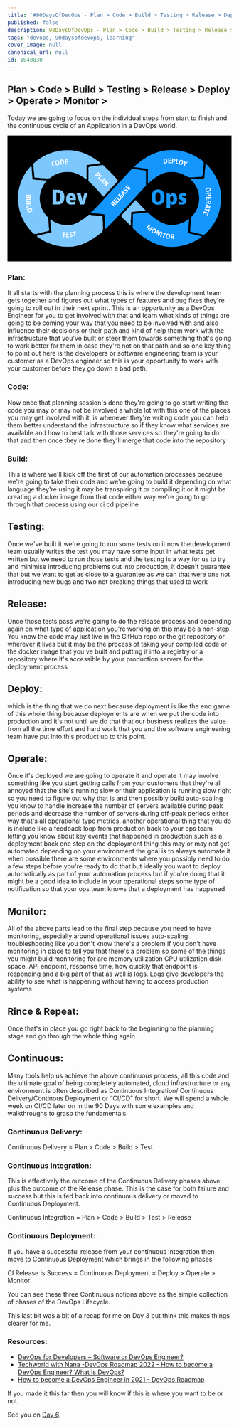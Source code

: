 ```yaml
---
title: '#90DaysOfDevOps - Plan > Code > Build > Testing > Release > Deploy > Operate > Monitor > - Day 5'
published: false
description: 90DaysOfDevOps - Plan > Code > Build > Testing > Release > Deploy > Operate > Monitor >
tags: "devops, 90daysofdevops, learning"
cover_image: null
canonical_url: null
id: 1048830
---
```

## Plan > Code > Build > Testing > Release > Deploy > Operate > Monitor > 

Today we are going to focus on the individual steps from start to finish and the continuous cycle of an Application in a DevOps world. 

![DevOps](Images/Day5_DevOps8.png)

### Plan:

It all starts with the planning process this is where the development team gets together and figures out what types of features and bug fixes they're going to roll out in their next sprint. This is an opportunity as a DevOps Engineer for you to get involved with that and learn what kinds of things are going to be coming your way that you need to be involved with and also influence their decisions or their path and kind of help them work with the infrastructure that you've built or steer them towards something that's going to work better for them in case they're not on that path and so one key thing to point out here is the developers or software engineering team is your customer as a DevOps engineer so this is your opportunity to work with your customer before they go down a bad path.

### Code:

Now once that planning session's done they're going to go start writing the code you may or may not be involved a whole lot with this one of the places you may get involved with it, is whenever they're writing code you can help them better understand the infrastructure so if they know what services are available and how to best talk with those services so they're going to do that and then once they're done they'll merge that code into the repository 

### Build:

This is where we'll kick off the first of our automation processes because we're going to take their code and we're going to build it depending on what language they're using it may be transpiring it or compiling it or it might be creating a docker image from that code either way we're going to go through that process using our ci cd pipeline 

## Testing:

Once we've built it we're going to run some tests on it now the development team usually writes the test you may have some input in what tests get written but we need to run those tests and the testing is a way for us to try and minimise introducing problems out into production, it doesn't guarantee that but we want to get as close to a guarantee as we can that were one not introducing new bugs and two not breaking things that used to work

## Release:

Once those tests pass we're going to do the release process and depending again on what type of application you're working on this may be a non-step. You know the code may just live in the GitHub repo or the git repository or wherever it lives but it may be the process of taking your compiled code or the docker image that you've built and putting it into a registry or a repository where it's accessible by your production servers for the deployment process 

## Deploy:

which is the thing that we do next because deployment is like the end game of this whole thing because deployments are when we put the code into production and it's not until we do that that our business realizes the value from all the time effort and hard work that you and the software engineering team have put into this product up to this point. 

## Operate:

Once it's deployed we are going to operate it and operate it may involve something like you start getting calls from your customers that they're all annoyed that the site's running slow or their application is running slow right so you need to figure out why that is and then possibly build auto-scaling you know to handle increase the number of servers available during peak periods and decrease the number of servers during off-peak periods either way that's all operational type metrics, another operational thing that you do is include like a feedback loop from production back to your ops team letting you know about key events that happened in production such as a deployment back one step on the deployment thing this may or may not get automated depending on your environment the goal is to always automate it when possible there are some environments where you possibly need to do a few steps before you're ready to do that but ideally you want to deploy automatically as part of your automation process but if you're doing that it might be a good idea to include in your operational steps some type of notification so that your ops team knows that a deployment has happened 

## Monitor:

All of the above parts lead to the final step because you need to have monitoring, especially around operational issues auto-scaling troubleshooting like you don't know
there's a problem if you don't have monitoring in place to tell you that there's a problem so some of the things you might build monitoring for are memory utilization CPU utilization disk space, API endpoint,  response time,  how quickly that endpoint is responding and a big part of that as well is logs. Logs give developers the ability to see what is happening without having to access production systems. 

## Rince & Repeat: 

Once that's in place you go right back to the beginning to the planning stage and go through the whole thing again

## Continuous:

Many tools help us achieve the above continuous process, all this code and the ultimate goal of being completely automated, cloud infrastructure or any environment is often described as Continuous Integration/ Continuous Delivery/Continous Deployment or “CI/CD” for short. We will spend a whole week on CI/CD later on in the 90 Days with some examples and walkthroughs to grasp the fundamentals. 

### Continuous Delivery:

Continuous Delivery = Plan > Code > Build > Test 

### Continuous Integration:

This is effectively the outcome of the Continuous Delivery phases above plus the outcome of the Release phase. This is the case for both failure and success but this is fed back into continuous delivery or moved to Continuous Deployment. 

Continuous Integration = Plan > Code > Build > Test > Release 

### Continuous Deployment: 

If you have a successful release from your continuous integration then move to Continuous Deployment which brings in the following phases 

CI Release is Success = Continuous Deployment = Deploy > Operate > Monitor 

You can see these three Continuous notions above as the simple collection of phases of the DevOps Lifecycle. 

This last bit was a bit of a recap for me on Day 3 but think this makes things clearer for me. 

### Resources:

- [DevOps for Developers – Software or DevOps Engineer?](https://www.youtube.com/watch?v=a0-uE3rOyeU)
- [Techworld with Nana -DevOps Roadmap 2022 - How to become a DevOps Engineer? What is DevOps? ](https://www.youtube.com/watch?v=9pZ2xmsSDdo&t=125s)
- [How to become a DevOps Engineer in 2021 - DevOps Roadmap](https://www.youtube.com/watch?v=5pxbp6FyTfk)

If you made it this far then you will know if this is where you want to be or not. 

See you on [Day 6](day06.md). 